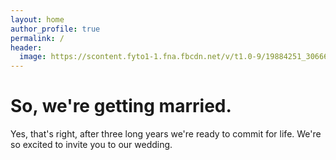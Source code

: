 ```yaml
---
layout: home
author_profile: true
permalink: /
header: 
  image: https://scontent.fyto1-1.fna.fbcdn.net/v/t1.0-9/19884251_3066672940956_6954539897054529794_n.jpg?_nc_cat=0&oh=5cd18f690650a73f4eaf90333e45cbf6&oe=5B93DD2C
---
```


# So, we're getting married. 

Yes, that's right, after three long years we're ready to commit for life. We're so excited to invite you to our wedding.  

